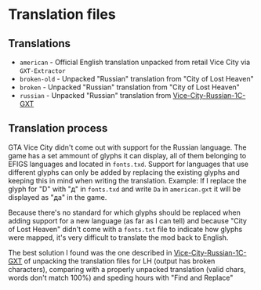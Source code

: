 # Translation files

## Translations

- `american` - Official English translation unpacked from retail Vice City via `GXT-Extractor`
- `broken-old` - Unpacked "Russian" translation from "City of Lost Heaven"
- `broken` - Unpacked "Russian" translation from "City of Lost Heaven"
- `russian` - Unpacked "Russian" translation from [Vice-City-Russian-1C-GXT](https://github.com/DelmorS/Vice-City-Russian-1C-GXT)

## Translation process

GTA Vice City didn't come out with support for the Russian language. The game has a set ammount of glyphs it can display, all of them belonging to EFIGS languages and located in `fonts.txd`. Support for languages that use different glyphs can only be added by replacing the existing glyphs and keeping this in mind when writing the translation. Example: If I replace the glyph for "D" with "д" in `fonts.txd` and write `Da` in `american.gxt` it will be displayed as "дa" in the game.

Because there's no standard for which glyphs should be replaced when adding support for a new language (as far as I can tell) and because "City of Lost Heaven" didn't come with a `fonts.txt` file to indicate how glyphs were mapped, it's very difficult to translate the mod back to English.

The best solution I found was the one described in [Vice-City-Russian-1C-GXT](https://github.com/DelmorS/Vice-City-Russian-1C-GXT) of unpacking the translation files for LH (output has broken characters), comparing with a properly unpacked translation (valid chars, words don't match 100%) and speding hours with "Find and Replace"
